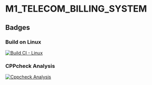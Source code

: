 # M1_TELECOM_BILLING_SYSTEM
## Badges 
### Build on Linux
[![Build CI - Linux](https://github.com/rohithd81/M1_TELECOM_BILLING_SYSTEM/actions/workflows/c-cpp.yml/badge.svg)](https://github.com/rohithd81/M1_TELECOM_BILLING_SYSTEM/actions/workflows/c-cpp.yml)
### CPPcheck Analysis
[![Cppcheck Analysis](https://github.com/rohithd81/M1_TELECOM_BILLING_SYSTEM/actions/workflows/cppcheck_analysis.yml/badge.svg)](https://github.com/rohithd81/M1_TELECOM_BILLING_SYSTEM/actions/workflows/cppcheck_analysis.yml)
